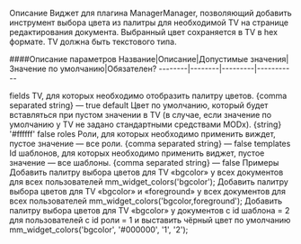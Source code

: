 Описание
Виджет для плагина ManagerManager, позволяющий добавить инструмент выбора цвета из палитры для необходимой TV на странице редактирования документа. Выбранный цвет сохраняется в TV в hex формате.
TV должна быть текстового типа.

####Описание параметров
Название|Описание|Допустимые значения|Значение по умолчанию|Обязателен?
--------|--------|---------|-----------

fields	TV, для которых необходимо отобразить палитру цветов.	{comma separated string}	—	true
default	Цвет по умолчанию, который будет вставляться при пустом значении в TV (в случае, если значение по умолчанию у TV не задано стандартными средствами MODx).	{string}	'#ffffff'	false
roles	Роли, для которых необходимо применить виждет, пустое значение — все роли.	{comma separated string}	—	false
templates	Id шаблонов, для которых необходимо применить виджет, пустое значение — все шаблоны.	{comma separated string}	—	false
Примеры
Добавить палитру выбора цветов для TV «bgcolor» у всех документов для всех пользователей
mm_widget_colors('bgcolor');
Добавить палитру выбора цветов для TV «bgcolor» и «foreground» у всех документов для всех пользователей
mm_widget_colors('bgcolor,foreground');
Добавить палитру выбора цветов для TV «bgcolor» у документов с id шаблона = 2 для пользователей с id роли = 1 и выставить чёрный цвет по умолчанию
mm_widget_colors('bgcolor', '#000000', '1', '2');